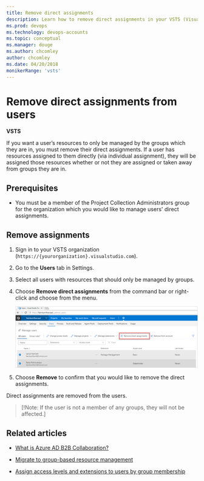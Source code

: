 ```yaml
---
title: Remove direct assignments
description: Learn how to remove direct assignments in your VSTS (Visual Studio Online, VSO, VSTS) organization
ms.prod: devops
ms.technology: devops-accounts
ms.topic: conceptual
ms.manager: douge
ms.author: chcomley
author: chcomley
ms.date: 04/20/2018
monikerRange: 'vsts'
---
```

# Remove direct assignments from users

**VSTS**

If you want a user’s resources to only be managed by the groups which they are in, you must remove their direct assignments. If a user has resources assigned to them directly (via individual assignment), they will be assigned those resources whether or not they are assigned or taken away from groups they are in.

## Prerequisites

* You must be a member of the Project Collection Administrators group for the organization which you would like to manage users' direct assignments.

## Remove assignments

1. Sign in to your VSTS organization (```https://{yourorganization}.visualstudio.com```).

2. Go to the **Users** tab in Settings.

3. Select all users with resources that should only be managed by groups.

4. Choose **Remove direct assignments** from the command bar or right-click and choose from the menu.

   ![Choose remove direct assignments ](_img/remove-direct-assignments/choose-remove-direct-assignments.png)

5. Choose **Remove** to confirm that you would like to remove the direct assignments.

Direct assignments are removed from the users.

>[!Note: If the user is not a member of any groups, they will not be affected.]

## Related articles

* [What is Azure AD B2B Collaboration?](https://docs.microsoft.com/en-us/azure/active-directory/active-directory-b2b-what-is-azure-ad-b2b)

* [Migrate to group-based resource management](migrate-to-group-based-resource-management-in-VSTS.md)

* [Assign access levels and extensions to users by group membership](assign-access-levels-and-extensions-by-group-membership.md)
